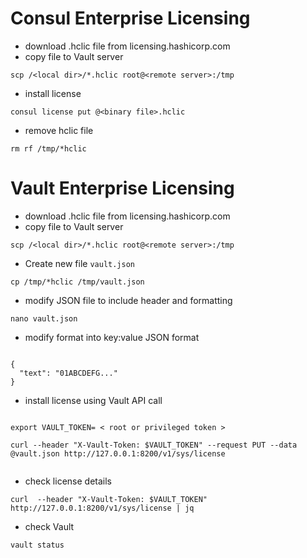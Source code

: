 # Consul Enterprise Licensing

- download .hclic file from licensing.hashicorp.com
- copy file to Vault server

`scp /<local dir>/*.hclic root@<remote server>:/tmp`

- install license

`consul license put @<binary file>.hclic`

- remove hclic file

`rm rf /tmp/*hclic`

# Vault Enterprise Licensing

- download .hclic file from licensing.hashicorp.com
- copy file to Vault server

`scp /<local dir>/*.hclic root@<remote server>:/tmp`

- Create new file `vault.json`

`cp /tmp/*hclic /tmp/vault.json`

- modify JSON file to include header and formatting

`nano vault.json`

- modify format into key:value JSON format

```

{
  "text": "01ABCDEFG..."
}

```

- install license using Vault API call

```

export VAULT_TOKEN= < root or privileged token >

curl --header "X-Vault-Token: $VAULT_TOKEN" --request PUT --data @vault.json http://127.0.0.1:8200/v1/sys/license


```

- check license details

`curl  --header "X-Vault-Token: $VAULT_TOKEN" http://127.0.0.1:8200/v1/sys/license | jq`

- check Vault

`vault status`
